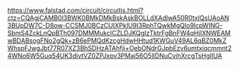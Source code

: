 https://www.falstad.com/circuit/circuitjs.html?ctz=CQAgjCAMB0l3BWK0BMkDMkBskAskBOLLdXAdlwA50R0txIQsUAoAN3BUpDW7C-D8ow-CCSMJ0BCzCUIXPkIU9I3RphTQwkMgQIo9lcpWING-SbmS4ZckLnQpBTh097DMMMukcICZLDJKQgIzTktrFgBnFW4qHjIXNWEAMwBDABsogFNo2gQk+zB6ePMQdKzcgHdwHHtud1KWGuV49AL6qBZ0MkZWhspFJwgJbt77R07XZ3BhSDHzATAhfji+OebONdrGJpbEzv6umtxiqcmmnt24WNo6W5Guq54UK3divtVZ0ZPJxpv3PMaj56O5lIDNuCvihXrcgTsHgIIUA
